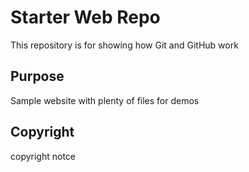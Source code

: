 # Starter Web Repo

This repository is for showing how Git and GitHub work

## Purpose

Sample website with plenty of files for demos

## Copyright
 copyright notce 